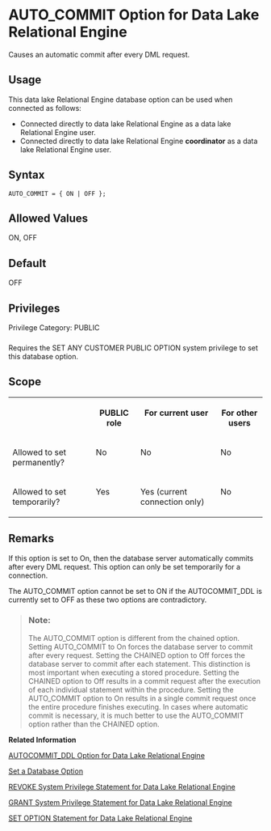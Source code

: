 <!-- loiofdb9c1e166c841f2b0a20ade151a9051 -->

# AUTO\_COMMIT Option for Data Lake Relational Engine

Causes an automatic commit after every DML request.



<a name="loiofdb9c1e166c841f2b0a20ade151a9051__section_fc2_ncx_4zb"/>

## Usage

This data lake Relational Engine database option can be used when connected as follows:

-   Connected directly to data lake Relational Engine as a data lake Relational Engine user.
-   Connected directly to data lake Relational Engine **coordinator** as a data lake Relational Engine user.



<a name="loiofdb9c1e166c841f2b0a20ade151a9051__auto_commit_syntax1"/>

## Syntax

```
AUTO_COMMIT = { ON | OFF };
```



<a name="loiofdb9c1e166c841f2b0a20ade151a9051__auto_commit_values1"/>

## Allowed Values

ON, OFF



<a name="loiofdb9c1e166c841f2b0a20ade151a9051__auto_commit_default1"/>

## Default

OFF



<a name="loiofdb9c1e166c841f2b0a20ade151a9051__auto_commit_priv1"/>

## Privileges

Privilege Category: PUBLIC



### 

Requires the SET ANY CUSTOMER PUBLIC OPTION system privilege to set this database option.



<a name="loiofdb9c1e166c841f2b0a20ade151a9051__auto_commit_scope1"/>

## Scope


<table>
<tr>
<th valign="top">

 

</th>
<th valign="top">

PUBLIC role

</th>
<th valign="top">

For current user

</th>
<th valign="top">

For other users

</th>
</tr>
<tr>
<td valign="top">

Allowed to set permanently?

</td>
<td valign="top">

No

</td>
<td valign="top">

No

</td>
<td valign="top">

No

</td>
</tr>
<tr>
<td valign="top">

Allowed to set temporarily?

</td>
<td valign="top">

Yes

</td>
<td valign="top">

Yes \(current connection only\)

</td>
<td valign="top">

No

</td>
</tr>
</table>



<a name="loiofdb9c1e166c841f2b0a20ade151a9051__auto_commit_remarks1"/>

## Remarks

If this option is set to On, then the database server automatically commits after every DML request. This option can only be set temporarily for a connection.

The AUTO\_COMMIT option cannot be set to ON if the AUTOCOMMIT\_DDL is currently set to OFF as these two options are contradictory.

> ### Note:  
> The AUTO\_COMMIT option is different from the chained option. Setting AUTO\_COMMIT to On forces the database server to commit after every request. Setting the CHAINED option to Off forces the database server to commit after each statement. This distinction is most important when executing a stored procedure. Setting the CHAINED option to Off results in a commit request after the execution of each individual statement within the procedure. Setting the AUTO\_COMMIT option to On results in a single commit request once the entire procedure finishes executing. In cases where automatic commit is necessary, it is much better to use the AUTO\_COMMIT option rather than the CHAINED option.

**Related Information**  


[AUTOCOMMIT\_DDL Option for Data Lake Relational Engine](autocommit-ddl-option-for-data-lake-relational-engine-a6a6389.md "Controls whether or not an automatic commit occurs after every DDL transaction.")

[Set a Database Option](set-a-database-option-0dcb893.md "You set options with the SET OPTION statement.")

[REVOKE System Privilege Statement for Data Lake Relational Engine](../080-sql-statements/revoke-system-privilege-statement-for-data-lake-relational-engine-a3eadda.md "Removes specific system privileges from specific users and the right to administer the privilege.")

[GRANT System Privilege Statement for Data Lake Relational Engine](../080-sql-statements/grant-system-privilege-statement-for-data-lake-relational-engine-a3dfcb0.md "Grants specific system privileges to users or roles, with or without administrative rights.")

[SET OPTION Statement for Data Lake Relational Engine](../080-sql-statements/set-option-statement-for-data-lake-relational-engine-a625da7.md "Changes options that affect the behavior of the database and its compatibility with Transact-SQL. Setting the value of an option can change the behavior for all users or an individual user, in either a temporary or permanent scope.")

